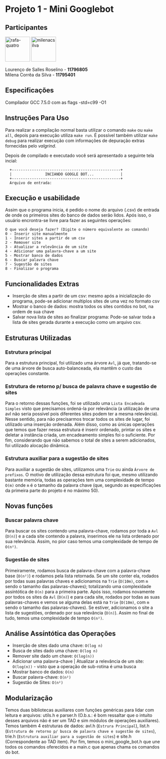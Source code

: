 # Projeto 1 - Mini Googlebot

## Participantes
<a href="https://github.com/roselino-quatro"><img src="https://avatars3.githubusercontent.com/u/43501582?s=460&u=607eaa89f7d1d4117ad8e3b2059d7fd24e1c0b45&v=4" title="rafa-quatro" width="80" height="80"></a>
<a href="https://github.com/milenacsilva"><img src="https://avatars2.githubusercontent.com/u/61664263?s=460&v=4" title="milenacsilva" width="80" height="80"></a>

Lourenço de Salles Roselino - **11796805**\
Milena Corrêa da Silva - **11795401**

## Especificações
Compílador GCC 7.5.0 com as flags -std=c99 -O1


## Instruções Para Uso
Para realizar a compilação normal basta utilizar o comando `make` ou `make all`, depois para execução utiliza `make run`. É possível também utilizar `make debug` para realizar execução com informações de depuração extras fornecidas pelo _valgrind_.

Depois de compilado e executado você será apresentado a seguinte tela incial:
```
  +-------------------------------------------------+
  |               INCIANDO GOOGLE BOT...            |
  +-------------------------------------------------+
  Arquivo de entrada: 
```

## Execução e usabilidade
Assim que o programa inicia, é pedido o nome do arquivo (.csv) de entrada de onde os primeiros sites do banco de dados serão lidos. Após isso, o usuário encrontra-se livre para fazer as seguintes operações:

```
O que você deseja fazer? (Digite o número equivalente ao comando)
0 - Inserir site manualmente
1 - Inserir sites a partir de um csv
2 - Remover site
3 - Atualizar a relevância de um site
4 - Adicionar uma palavra-chave a um site
5 - Mostrar banco de dados
6 - Buscar palavra chave
7 - Sugestão de sites
8 - Finalizar o programa
```

## Funcionalidades Extras

* Inserção de sites a partir de um csv: mesmo após a inicialização do programa, pode-se adicionar multiplos sites de uma vez no formato csv 
* Mostrar o banco de dados: mostra todos os sites contidos no bot, na ordem de sua chave
* Salvar nova lista de sites ao finalizar programa: Pode-se salvar toda a lista de sites gerada durante a execução como um arquivo csv. 

## Estruturas Utilizadas

### Estrutura principal
Para a estrutura principal, foi utilizado uma árvore `Avl`, já que, tratando-se de uma árvore de busca auto-balanceada, ela mantêm o custo das operações constante.

### Estrutura de retorno p/ busca de palavra chave e sugestão de sites
Para o retorno dessas funções, foi se utilizado uma `Lista Encadeada Simples` visto que precisamos ordená-la por relevância (a utilização de uma avl não seria possível pois diferentes sites podem ter a mesma relevância). Nesse sentido, para não precisarmos trocar todos os sites de lugar, foi utilizado uma inserção ordenada. Além disso, como as únicas operações que temos que fazer nessa estrutura é inserir ordenado, printar os sites e deletar a instância criada, um encadeamento simples foi o suficiente. Por fim, considerando que não sabemos o total de sites a serem adicionados, foi utilizado alocaçâo dinâmica. 

### Estrutura auxiliar para a sugestão de sites
Para auxiliar a sugestão de sites, utilizamos uma `Trie` ou ainda `Árvore de prefixos`. O motivo de utilização dessa estrutura foi que, mesmo utilizando bastante memória, todas as operações tem uma complexidade de tempo `O(m)` onde `m` é o tamanho da palavra chave (que, segundo as especificações da primeira parte do projeto é no máximo 50).

## Novas funções

### Buscar palavra chave
Para buscar os sites contendo uma palavra-chave, rodamos por toda a `Avl` (`O(n)`) e a cada site contendo a palavra, inserimos ele na lista ordenado por sua relevância. Assim, no pior caso temos uma complexidade de tempo de `O(n²)`.

### Sugestão de sites
Primeiramente, rodamos busca de palavra-chave com a palavra-chave base (`O(n²)`) e rodamos pela lista retornada. Se um site conter ela, rodados por todas suas palavras chaves e adicionamos na `Trie` (`O(10m)`, com `m` sendo o tamanho das palavras-chaves); totalizando  uma complexidade assíntótica de `O(n)` para a primeira parte. Após isso, rodamos novamente por todos os sites da `Avl` (`O(n)`) e para cada site, rodados por todas as suas palavras-chaves e vemos se alguma delas está na `Trie` (`O(10m)`, com `m` sendo o tamanho das palavras-chaves). Se estiver, adicionamos o site a lista de sugestões, ordenado por sua relevância (`O(n)`). Assim no final de tudo, temos uma complexidade de tempo `O(n²)`.


## Análise Assíntótica das Operações
* Inserção de sites dado uma chave: `O(log n)`
* Busca de sites dado uma chave: `O(log n)`
* Remover site dado um chave: `O(log(n))`
* Adicionar uma palavra-chave | Atualizar a relevância de um site: `O(log(n))` - visto que a operação de sub-rotina é uma busca 
* Mostrar banco de dados: `O(n)`
* Buscar palavra-chave: `O(n²)`
* Sugestão de Sites: `O(n²)`

## Modularização
Temos duas bibliotecas auxiliares com funções genéricas para lidar com leitura e arquivos: utils.h e parser.h (O.b.s.: é bom ressaltar que o intuito desses arquivos não é ser um TAD e sim módulos de operações auxiliares). Temos também 4 estruturas de dados: avl.h (`Estrura Principal`), list.h (`Estrutura de retorno p/ busca de palavra chave e sugestão de sites`), trie.h (`Estrutura auxiliar para a sugestão de sites`) e site.h (Correspondente ao TAD item). Por fim, temos o mini_google_bot.h que une todos os comandos oferecidos e a main.c que apenas chama os comandos do bot.
